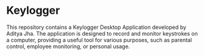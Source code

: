 # Keylogger
This repository contains a Keylogger Desktop Application developed by Aditya Jha. The application is designed to record and monitor keystrokes on a computer, providing a useful tool for various purposes, such as parental control, employee monitoring, or personal usage.
